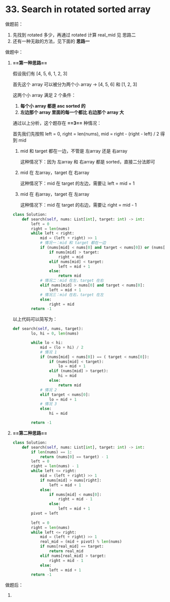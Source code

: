# 33. Search in rotated sorted array

做题前：

1. 先找到 rotated 多少，再通过 rotated 计算 real_mid 见 思路二
2. 还有一种无敌的方法，见下面的 **思路一**



做题中：

1. **==第一种思路==**

   假设我们有 [4, 5, 6, 1, 2, 3]

   首先这个 array 可以被分为两个小 array -> [4, 5, 6] 和 [1, 2, 3]

   这两个小 array 满足 2 个条件：

   1. **每个小 array 都是 asc sorted 的**
   2. **左边那个 array 里面的每一个都比 右边那个 array 大**

   通过以上分析，这个题存在 **==3==** 种情况：

   首先我们先按照 left = 0, right = len(nums), mid = right - (right  - left) / 2 得到 mid

   1. mid 和 target 都在一边，不管是 左array 还是 右array 

      这种情况下：因为 左array 和 右array 都是 sorted，直接二分法即可

   2. mid 在 左array，target 在 右array

      这种情况下：mid 在 target 的左边，需要让 left = mid + 1

   3. mid 在 右array，target 在 左array

      这种情况下：mid 在 target 的右边，需要让 right = mid - 1

   ```python
   class Solution:
       def search(self, nums: List[int], target: int) -> int:
           left = 0
           right = len(nums)
           while left < right:
               mid = (left + right) >> 1
               # 情况一：mid 和 target 都在一边
               if (nums[mid] < nums[0] and target < nums[0]) or (nums[mid] >= nums[0] and target >= nums[0]):
                   if nums[mid] > target:
                       right = mid
                   elif nums[mid] < target:
                       left = mid + 1
                   else:
                       return mid
               # 情况二：mid 在左，target 在右
               elif nums[mid] > nums[0] and target < nums[0]:
                   left = mid + 1
               # 情况三：mid 在右，target 在左
               else:
                   right = mid
           return -1
   ```

   以上代码可以简写为：

   ```python
   def search(self, nums, target):
           lo, hi = 0, len(nums)
   
           while lo < hi:
               mid = (lo + hi) / 2
               # 情况 1
               if (nums[mid] < nums[0]) == ( target < nums[0]):
                   if (nums[mid] < target):
                       lo = mid + 1
                   elif (nums[mid] > target):
                       hi = mid
                   else:
                       return mid
               # 情况 2
               elif target < nums[0]:
                   lo = mid + 1
               # 情况 3
               else:
                   hi = mid
   
           return -1
   ```

   

2. **==第二种思路==**

   ```python
   class Solution:
       def search(self, nums: List[int], target: int) -> int:
           if len(nums) == 1:
               return (nums[0] == target) - 1
           left = 0
           right = len(nums) - 1
           while left <= right:
               mid = (left + right) >> 1
               if nums[mid] > nums[right]:
                   left = mid + 1
               else:
                   if nums[mid] < nums[0]:
                       right = mid - 1
                   else:
                       left = mid + 1                 
           pivot = left
           
           left = 0
           right = len(nums)
           while left <= right:
               mid = (left + right) >> 1
               real_mid = (mid + pivot) % len(nums)
               if nums[real_mid] == target:
                   return real_mid
               elif nums[real_mid] > target:
                   right = mid - 1
               else:
                   left = mid + 1
           return -1
   ```

   



做题后：

1. 


